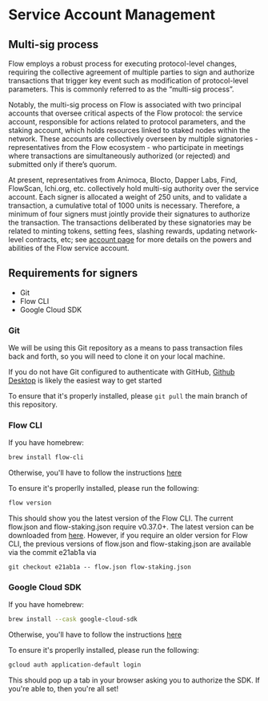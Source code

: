 # Service Account Management

## Multi-sig process

Flow employs a robust process for executing protocol-level changes, requiring the collective agreement of multiple parties to sign and authorize transactions that trigger key event such as modification of protocol-level parameters. This is commonly referred to as the “multi-sig process”.

Notably, the multi-sig process on Flow is associated with two principal accounts that oversee critical aspects of the Flow protocol: the service account, responsible for actions related to protocol parameters, and the staking account, which holds resources linked to staked nodes within the network. These accounts are collectively overseen by multiple signatories - representatives from the Flow ecosystem - who participate in meetings where transactions are simultaneously authorized (or rejected) and submitted only if there’s quorum. 

At present, representatives from Animoca, Blocto, Dapper Labs, Find, FlowScan, Ichi.org, etc. collectively hold multi-sig authority over the service account. Each signer is allocated a weight of 250 units, and to validate a transaction, a cumulative total of 1000 units is necessary. Therefore, a minimum of four signers must jointly provide their signatures to authorize the transaction. The transactions deliberated by these signatories may be related to minting tokens, setting fees, slashing rewards, updating network-level contracts, etc; see [account page](https://developers.flow.com/build/basics/accounts#service-accounts) for more details on the powers and abilities of the Flow service account.

## Requirements for signers
- Git
- Flow CLI
- Google Cloud SDK

### Git

We will be using this Git repository as a means to pass transaction files back and forth, so you will need to clone it on your local machine.

If you do not have Git configured to authenticate with GitHub, [Github Desktop](https://desktop.github.com/) is likely the easiest way to get started

To ensure that it's properly installed, please `git pull` the main branch of this repository.

### Flow CLI

If you have homebrew:

```sh
brew install flow-cli
```

Otherwise, you'll have to follow the instructions [here](https://docs.onflow.org/flow-cli/install)

To ensure it's properlly installed, please run the following:

```sh
flow version
```

This should show you the latest version of the Flow CLI. The current flow.json and flow-staking.json require v0.37.0+. The latest version can be downloaded from [here](https://docs.onflow.org/flow-cli/). However, if you require an older version for Flow CLI, the previous versions of flow.json and flow-staking.json are available via the commit e21ab1a via

```git checkout e21ab1a -- flow.json flow-staking.json```

### Google Cloud SDK

If you have homebrew:

```sh
brew install --cask google-cloud-sdk
```

Otherwise, you'll have to follow the instructions [here](https://cloud.google.com/sdk/docs/install)

To ensure it's properlly installed, please run the following:

```sh
gcloud auth application-default login
```

This should pop up a tab in your browser asking you to authorize the SDK. If you're able to, then you're all set!

